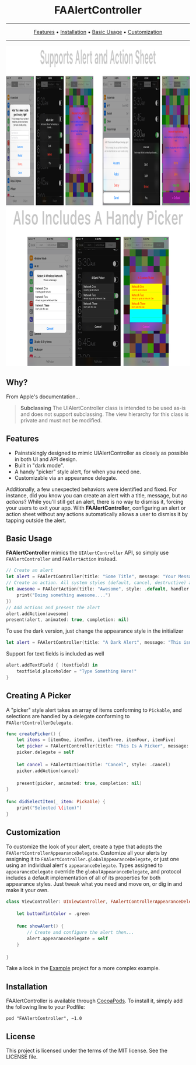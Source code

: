 <h1 align="center">
    FAAlertController
</h1>

-------
<p align="center">
    <a href="#features">Features</a> &bull;
    <a href="#installation">Installation</a> &bull;
    <a href="#basic-usage">Basic Usage</a> &bull;
    <a href="#customization">Customization</a>
</p>

-------
<p align="center">
  <img src="Screenshots/Standard Screenshots.png" height="436">
  <img src="Screenshots/Picker Screenshots.png" height="436">
</p>

## Why?

From Apple's documentation...
>**Subclassing**
The UIAlertController class is intended to be used as-is and does not support subclassing. The view hierarchy for this class is private and must not be modified.

## Features

- Painstakingly designed to mimic UIAlertController as closely as possible in both UI and API design.
- Built in "dark mode".
- A handy "picker" style alert, for when you need one.
- Customizable via an appearance delegate.

Additionally, a few unexpected behaviors were identified and fixed. For instance, did you know you can create an alert with a title, message, but *no actions*? While you'll still get an alert, there is no way to dismiss it, forcing your users to exit your app. With **FAAlertController**, configuring an alert or action sheet without any actions automatically allows a user to dismiss it by tapping outside the alert.


## Basic Usage

**FAAlertController** mimics the `UIAlertController` API, so simply use `FAAlertController` and `FAAlertAction` instead.

```swift
// Create an alert
let alert = FAAlertController(title: "Some Title", message: "Your Message Here", preferredStyle: .alert)
// Create an action. All system styles (default, cancel, destructive) are supported.
let awesome = FAAlertAction(title: "Awesome", style: .default, handler: { (action) in
    print("Doing something awesome....")
})
// Add actions and present the alert
alert.addAction(awesome)
present(alert, animated: true, completion: nil)
```

To use the dark version, just change the appearance style in the initializer

```swift
let alert = FAAlertController(title: "A Dark Alert", message: "This isn't as foreboding as it sounds.", preferredStyle: .alert, appearance: .dark)
```

Support for text fields is included as well
```swift
alert.addTextField { (textfield) in
    textfield.placeholder = "Type Something Here!"
}
```

## Creating A Picker

A "picker" style alert takes an array of items conforming to `Pickable`, and selections are handled by a delegate conforming to `FAAlertControllerDelegate`.

```swift
func createPicker() {
    let items = [itemOne, itemTwo, itemThree, itemFour, itemFive]
    let picker = FAAlertController(title: "This Is A Picker", message: "Pick one of the options below!", preferredStyle: .picker, items: items)
    picker.delegate = self

    let cancel = FAAlertAction(title: "Cancel", style: .cancel)
    picker.addAction(cancel)

    present(picker, animated: true, completion: nil)
}

func didSelectItem(_ item: Pickable) {
    print("Selected \(item)")
}
```


## Customization

To customize the look of your alert, create a type that adopts the `FAAlertControllerAppearanceDelegate`. Customize all your alerts by assigning it to `FAAlertController.globalAppearanceDelegate`, or just one using an individual alert's `appearanceDelegate`. Types assigned to `appearanceDelegate` override the `globalAppearanceDelegate`, and protocol includes a default implementation of all of its properties for both appearance styles. Just tweak what you need and move on, or dig in and make it your own.

```swift
class ViewController: UIViewController, FAAlertControllerAppearanceDelegate {

    let buttonTintColor = .green

    func showAlert() {
        // Create and configure the alert then...
        alert.appearanceDelegate = self
    }

}
```

Take a look in the [Example](https://github.com/forgot/FAAlertController/blob/master/Example/CustomStyleViewController.swift) project for a more complex example.

## Installation

FAAlertController is available through [CocoaPods](https://cocoapods.org/). To install
it, simply add the following line to your Podfile:

    pod "FAAlertController", ~1.0

## License
This project is licensed under the terms of the MIT license. See the LICENSE file.
